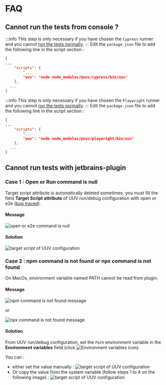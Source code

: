 # FAQ

## Cannot run the tests from console ?

<Tabs>
<TabItem value="cypress" label="Cypress">

:::info
This step is only necessary if you have chosen the `Cypress` runner and you cannot [run the tests normally](/docs/test/running-test).
:::
Edit the `package.json` file to add the following line in the script section :

```json title='package.json'
{
...
    "scripts": {
        "...
        "uuv": "node node_modules/@uuv/cypress/bin/uuv"
    },
  ...
}
```

</TabItem>
<TabItem value="playwright" label="Playwright">

:::info
This step is only necessary if you have chosen the `Playwright` runner and you cannot [run the tests normally](/docs/test/running-test).
:::
Edit the `package.json` file to add the following line in the script section :

```json title='package.json'
{
...
    "scripts": {
        "...
        "uuv": "node node_modules/@uuv/playwright/bin/uuv"
    },
  ...
}
```

</TabItem>
</Tabs>

## Cannot run tests with jetbrains-plugin

### Case 1 : Open or Run command is null
Target script attribute is automatically deleted sometimes. you must fill the field **Target Script attribute** of UUV run/debug configuration with open or e2e ([bug traced](https://github.com/Orange-OpenSource/uuv/issues/305 "Opening in new tab bug 305 of Orange OpenSource/uuv")).

#### Message

![open or e2e command is null](@site/static/img/docs/jetbrain-plugin/error/error_command_open_or_e2e.png)

#### Solution

![target script of UUV configuration](@site/static/img/docs/jetbrain-plugin/error/solution_open_e2e_command.png)

### Case 2 : npm command is not found or npx command is not found
On MacOs, environment variable named PATH cannot be read from plugin.

#### Message

![npm command is not found message](@site/static/img/docs/jetbrain-plugin/error/error_path_inaccessible_npm.png)

or 

![npx command is not found message](@site/static/img/docs/jetbrain-plugin/error/error_path_inaccessible_npx.png)

#### Solution

From UUV run/debug configuration, set the `Path` environment variable in the **Environment variables** field (click ![Environment variables icon](https://resources.jetbrains.com/help/img/idea/2023.1/app.general.inlineVariables.svg)).

You can :
- either set the value manually :
  ![target script of UUV configuration](@site/static/img/docs/jetbrain-plugin/error/solution_path_inaccessible.png)
- Or copy the value from the system variable (follow steps 1 to 4 on the following image) :
  ![target script of UUV configuration](@site/static/img/docs/jetbrain-plugin/error/solution_env_variable.png)
